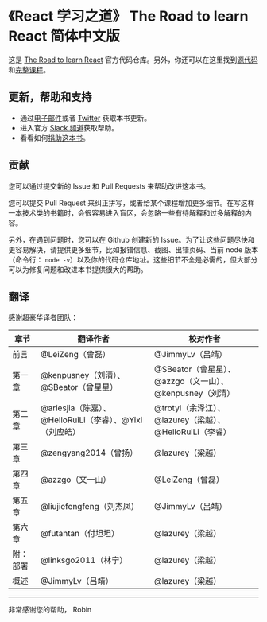 # 《React 学习之道》 The Road to learn React 简体中文版

这是 [The Road to learn React](https://www.robinwieruch.de/the-road-to-learn-react/) 官方代码仓库。另外，你还可以在这里找到[源代码](https://github.com/the-road-to-learn-react/hackernews-client)和[完整课程](https://roadtoreact.com/)。

## 更新，帮助和支持

* 通过[电子邮件](https://www.getrevue.co/profile/rwieruch)或者 [Twitter](https://twitter.com/rwieruch) 获取本书更新。
* 进入官方 [Slack 频道](https://slack-the-road-to-learn-react.wieruch.com/)获取帮助。
* 看看如何[捐助这本书](https://www.robinwieruch.de/about/)。

## 贡献

您可以通过提交新的 Issue 和 Pull Requests 来帮助改进这本书。

您可以提交 Pull Request 来纠正拼写，或者给某个课程增加更多细节。在写这样一本技术类的书籍时，会很容易进入盲区，会忽略一些有待解释和过多解释的内容。

另外，在遇到问题时，您可以在 Github 创建新的 Issue。为了让这些问题尽快和更容易解决，请提供更多细节，比如报错信息、截图、出错页码、当前 node 版本（命令行： `node -v`）以及你的代码仓库地址。这些细节不全是必需的，但大部分可以为修复问题和改进本书提供很大的帮助。

## 翻译

感谢超豪华译者团队：

| 章节   | 翻译作者                                     | 校对作者                                     |
| ---- | ---------------------------------------- | ---------------------------------------- |
| 前言   | @LeiZeng（曾磊）                             | @JimmyLv（吕靖）                             |
| 第一章  | @kenpusney（刘清）、@SBeator（曾星星）             | @SBeator（曾星星）、@azzgo（文一山）、@kenpusney（刘清） |
| 第二章  | @ariesjia（陈嘉）、@HelloRuiLi（李睿）、@Yixi（刘应皓） | @trotyl（余泽江）、@lazurey（梁越）、@HelloRuiLi（李睿） |
| 第三章  | @zengyang2014（曾扬）                        | @lazurey（梁越）                             |
| 第四章  | @azzgo（文一山）                              | @LeiZeng（曾磊）                             |
| 第五章  | @liujiefengfeng（刘杰凤）                     | @JimmyLv（吕靖）                             |
| 第六章  | @futantan（付坦坦）                           | @lazurey（梁越）                             |
| 附：部署 | @linksgo2011（林宁）                         | @lazurey（梁越）                             |
| 概述   | @JimmyLv（吕靖）                             | @lazurey（梁越）                             |

---

非常感谢您的帮助，
Robin
